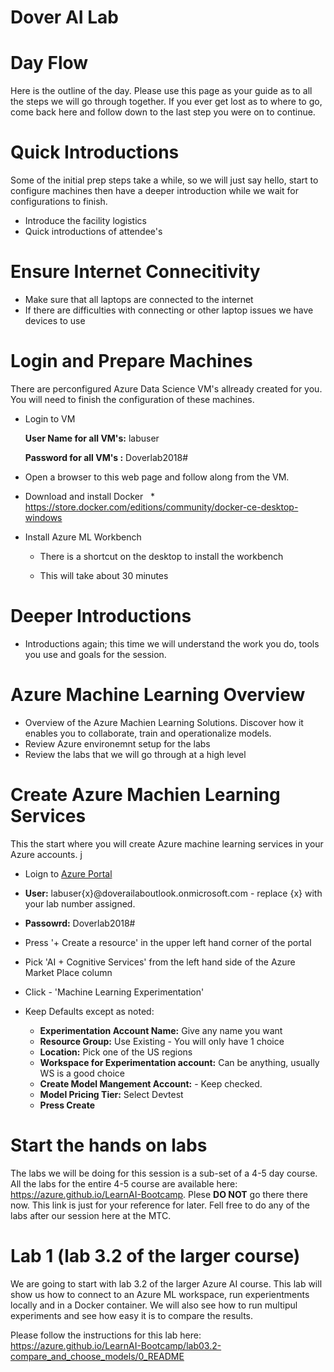 # Dover AI Lab

# Day Flow
Here is the outline of the day.  Please use this page as your guide as to all the steps we will go through together.  If you ever get lost as to where to go, come back here and follow down to the last step you were on to continue.

# Quick Introductions
Some of the initial prep steps take a while, so we will just say hello, start to configure machines then have a deeper introduction while we wait for configurations to finish.
* Introduce the facility logistics
* Quick introductions of attendee's

# Ensure Internet Connecitivity
* Make sure that all laptops are connected to the internet
* If there are difficulties with connecting or other laptop issues we have devices to use


# Login and Prepare Machines
There are perconfigured Azure Data Science VM's allready created for you.  You will need to finish the configuration of these machines.

   * Login to VM
   
      **User Name for all VM's:** labuser
   
      **Password for all VM's :** Doverlab2018#
   
   * Open a browser to this web page and follow along from the VM.

   * Download and install Docker
     * https://store.docker.com/editions/community/docker-ce-desktop-windows
     
   * Install Azure ML Workbench
      * There is a shortcut on the desktop to install the workbench
      
      * This will take about 30 minutes
      
# Deeper Introductions

  * Introductions again; this time we will understand the work you do, tools you use and goals for the session.
  
# Azure Machine Learning Overview
  * Overview of the Azure Machien Learning Solutions.  Discover how it enables you to collaborate, train and operationalize models.
  * Review Azure environemnt setup for the labs
  * Review the labs that we will go through at a high level

# Create Azure Machien Learning Services
This the start where you will create Azure machine learning services in your Azure accounts.  j
  * Loign to [Azure Portal](http://portal.azure.com)
  * **User:** labuser{x}@doverailaboutlook.onmicrosoft.com - replace {x} with your lab number assigned.
  * **Passowrd:** Doverlab2018#
  * Press '+ Create a resource' in the upper left hand corner of the portal
  * Pick 'AI + Cognitive Services' from the left hand side of the Azure Market Place column
  * Click - 'Machine Learning Experimentation' 
  
  
  * Keep Defaults except as noted:
    * **Experimentation Account Name:** Give any name you want
    * **Resource Group:** Use Existing - You will only have 1 choice
    * **Location:** Pick one of the US regions
    * **Workspace for Experimentation account:** Can be anything, usually <Your first name>WS is a good choice
    * **Create Model Mangement Account:** - Keep checked.
    * **Model Pricing Tier:**  Select Devtest
    * **Press Create**
  
  # Start the hands on labs
  The labs we will be doing for this session is a sub-set of a 4-5 day course.  All the labs for the entire 4-5 course are available here: https://azure.github.io/LearnAI-Bootcamp.  Plese **DO NOT** go there there now.  This link is just for your reference for later.  Fell free to do any of the labs after our session here at the MTC.
  
  # Lab 1 (lab 3.2 of the larger course)
  We are going to start with lab 3.2 of the larger Azure AI course.  This lab will show us how to connect to an Azure ML workspace, run experientments locally and in a Docker container.  We will also see how to run multipul experiments and see how easy it is to compare the results.
  
  Please follow the instructions for this lab here: https://azure.github.io/LearnAI-Bootcamp/lab03.2-compare_and_choose_models/0_README
  
  
    
  
  
  
  
  
  
